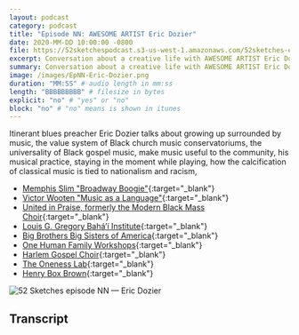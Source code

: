 ```yaml
---
layout: podcast
category: podcast
title: "Episode NN: AWESOME ARTIST Eric Dozier"
date: 2020-MM-DD 10:00:00 -0800
file: https://52sketchespodcast.s3-us-west-1.amazonaws.com/52sketches-episode-NNN-Erik-Dozier.mp3
excerpt: Conversation about a creative life with AWESOME ARTIST Eric Dozier
summary: Conversation about a creative life with AWESOME ARTIST Eric Dozier
image: /images/EpNN-Eric-Dozier.png
duration: "MM:SS" # audio length in mm:ss
length: "BBBBBBBBB" # filesize in bytes
explicit: "no" # "yes" or "no"
block: "no" # "no" means is shown in itunes
---
```


Itinerant blues preacher
Eric Dozier talks about
growing up surrounded by music,
the value system of Black church music conservatoriums,
the universality of Black gospel music,
make music useful to the community,
his musical practice,
staying in the moment while playing,
how the calcification of classical music is tied to nationalism and racism,




- [Memphis Slim "Broadway Boogie"](https://www.youtube.com/watch?v=pNHLz07bbWw){:target="_blank"}
- [Victor Wooten "Music as a Language"](https://www.youtube.com/watch?v=3yRMbH36HRE){:target="_blank"}
- [United in Praise, formerly the Modern Black Mass Choir](https://unitedinpraise.weebly.com){:target="_blank"}
- [Louis G. Gregory Bahá’í Institute](https://www.lgbi.org){:target="_blank"}
- [Big Brothers Big Sisters of America](https://www.bbbs.org){:target="_blank"}
- [One Human Family Workshops](http://www.onehumanfamily.org){:target="_blank"}
- [Harlem Gospel Choir](http://harlemgospelchoir.com){:target="_blank"}
- [The Oneness Lab](https://www.onenesslab.com){:target="_blank"}
- [Henry Box Brown](https://en.wikipedia.org/wiki/Henry_Box_Brown){:target="_blank"}

![52 Sketches episode NN — Eric Dozier](/images/EpNN-Eric-Dozier.png)

## Transcript

